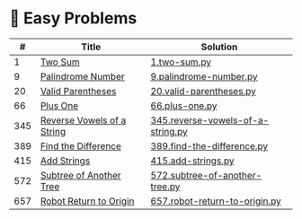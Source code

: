 # 📗 Easy Problems

| # | Title | Solution |
|---|-------|----------|
| 1 | [Two Sum](https://leetcode.com/problems/two-sum/description/) | [1.two-sum.py](../problems/1.two-sum.py) |
| 9 | [Palindrome Number](https://leetcode.com/problems/palindrome-number/description/) | [9.palindrome-number.py](../problems/9.palindrome-number.py) |
| 20 | [Valid Parentheses](https://leetcode.com/problems/valid-parentheses/description/) | [20.valid-parentheses.py](../problems/20.valid-parentheses.py) |
| 66 | [Plus One](https://leetcode.com/problems/plus-one/description/) | [66.plus-one.py](../problems/66.plus-one.py) |
| 345 | [Reverse Vowels of a String](https://leetcode.com/problems/reverse-vowels-of-a-string/description/) | [345.reverse-vowels-of-a-string.py](../problems/345.reverse-vowels-of-a-string.py) |
| 389 | [Find the Difference](https://leetcode.com/problems/find-the-difference/description/) | [389.find-the-difference.py](../problems/389.find-the-difference.py) |
| 415 | [Add Strings](https://leetcode.com/problems/add-strings/description/) | [415.add-strings.py](../problems/415.add-strings.py) |
| 572 | [Subtree of Another Tree](https://leetcode.com/problems/subtree-of-another-tree/description/) | [572.subtree-of-another-tree.py](../problems/572.subtree-of-another-tree.py) |
| 657 | [Robot Return to Origin](https://leetcode.com/problems/robot-return-to-origin/description/) | [657.robot-return-to-origin.py](../problems/657.robot-return-to-origin.py) |
